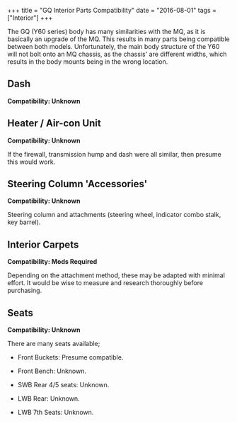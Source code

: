 +++
title = "GQ Interior Parts Compatibility"
date = "2016-08-01"
tags = ["Interior"]
+++

The GQ (Y60 series) body has many similarities with the MQ, as it is basically an upgrade of the MQ. This results in many parts being compatible between both models. Unfortunately, the main body structure of the Y60 will not bolt onto an MQ chassis, as the chassis' are different widths, which results in the body mounts being in the wrong location.

## Dash

**Compatibility: Unknown**

## Heater / Air-con Unit

**Compatibility: Unknown**

If the firewall, transmission hump and dash were all similar, then presume this would work.

## Steering Column 'Accessories'

**Compatibility: Unknown**

Steering column and attachments (steering wheel, indicator combo stalk, key barrel).

## Interior Carpets

**Compatibility: Mods Required**

Depending on the attachment method, these may be adapted with minimal effort. It would be wise to measure and research thoroughly before purchasing.

## Seats

**Compatibility: Unknown**

There are many seats available;

*   Front Buckets: Presume compatible.

*   Front Bench: Unknown.

*   SWB Rear 4/5 seats: Unknown.

*   LWB Rear: Unknown.

*   LWB 7th Seats: Unknown.
